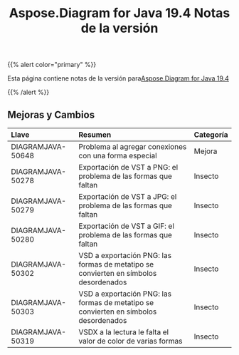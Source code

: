 ﻿---
title: Aspose.Diagram for Java 19.4 Notas de la versión
type: docs
weight: 90
url: /es/java/aspose-diagram-for-java-19-4-release-notes/
---
{{% alert color="primary" %}} 

Esta página contiene notas de la versión para[Aspose.Diagram for Java 19.4](https://docs.aspose.com/diagram/java/aspose-diagram-for-java-19-4-release-notes/)

{{% /alert %}} 
## **Mejoras y Cambios**

|**Llave**|**Resumen**|**Categoría**|
|:- |:- |:- |
|DIAGRAMJAVA-50648|Problema al agregar conexiones con una forma especial|Mejora|
|DIAGRAMJAVA-50278|Exportación de VST a PNG: el problema de las formas que faltan|Insecto|
|DIAGRAMJAVA-50279|Exportación de VST a JPG: el problema de las formas que faltan|Insecto|
|DIAGRAMJAVA-50280|Exportación de VST a GIF: el problema de las formas que faltan|Insecto|
|DIAGRAMJAVA-50302|VSD a exportación PNG: las formas de metatipo se convierten en símbolos desordenados|Insecto|
|DIAGRAMJAVA-50303|VSD a exportación PNG: las formas de metatipo se convierten en símbolos desordenados|Insecto|
|DIAGRAMJAVA-50319|VSDX a la lectura le falta el valor de color de varias formas|Insecto|

